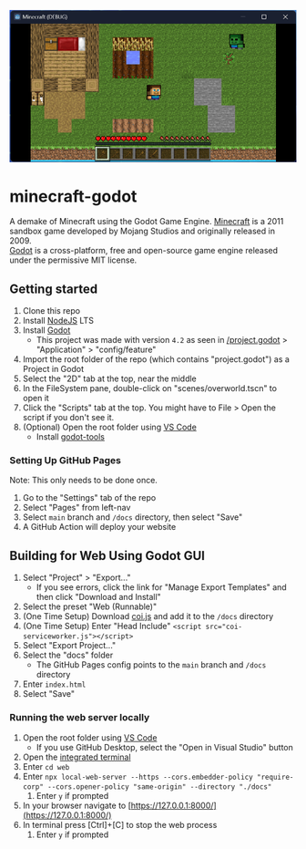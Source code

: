 ![Minecraft Godot](/minecraft-godot.png)

# minecraft-godot
A demake of Minecraft using the Godot Game Engine.
[Minecraft](https://www.minecraft.net/en-us) is a 2011 sandbox game developed by Mojang Studios and originally released in 2009.
</br>
[Godot](https://godotengine.org/) is a cross-platform, free and open-source game engine released under the permissive MIT license.

## Getting started
1. Clone this repo
1. Install [NodeJS](https://nodejs.org/en/) LTS
1. Install [Godot](https://godotengine.org/)
    - This project was made with version `4.2` as seen in [/project.godot](/project.godot) > "Application" > "config/feature"
1. Import the root folder of the repo (which contains "project.godot") as a Project in Godot
1. Select the "2D" tab at the top, near the middle
1. In the FileSystem pane, double-click on "scenes/overworld.tscn" to open it
1. Click the "Scripts" tab at the top. You might have to File > Open the script if you don't see it.
1. (Optional) Open the root folder using [VS Code](https://code.visualstudio.com/)
    - Install [godot-tools](https://marketplace.visualstudio.com/items?itemName=geequlim.godot-tools)

### Setting Up GitHub Pages
Note: This only needs to be done once.
1. Go to the "Settings" tab of the repo
1. Select "Pages" from left-nav
1. Select `main` branch and `/docs` directory, then select "Save"
1. A GitHub Action will deploy your website

## Building for Web Using Godot GUI
1. Select "Project" > "Export..."
    - If you see errors, click the link for "Manage Export Templates" and then click "Download and Install"
1. Select the preset "Web (Runnable)"
1. (One Time Setup) Download [coi.js](https://github.com/gzuidhof/coi-serviceworker/raw/master/coi-serviceworker.js) and add it to the `/docs` directory
1. (One Time Setup) Enter "Head Include" `<script src="coi-serviceworker.js"></script>`
1. Select "Export Project..."
1. Select the "docs" folder
    - The GitHub Pages config points to the `main` branch and `/docs` directory
1. Enter `index.html`
1. Select "Save"

### Running the web server locally
1. Open the root folder using [VS Code](https://code.visualstudio.com/)
    - If you use GitHub Desktop, select the "Open in Visual Studio" button
1. Open the [integrated terminal](https://code.visualstudio.com/docs/editor/integrated-terminal)
1. Enter `cd web`
1. Enter `npx local-web-server --https --cors.embedder-policy "require-corp" --cors.opener-policy "same-origin" --directory "./docs"`
    1. Enter `y` if prompted
1. In your browser navigate to [https://127.0.0.1:8000/](https://127.0.0.1:8000/)
1. In terminal press [Ctrl]+[C] to stop the web process
    1. Enter `y` if prompted

